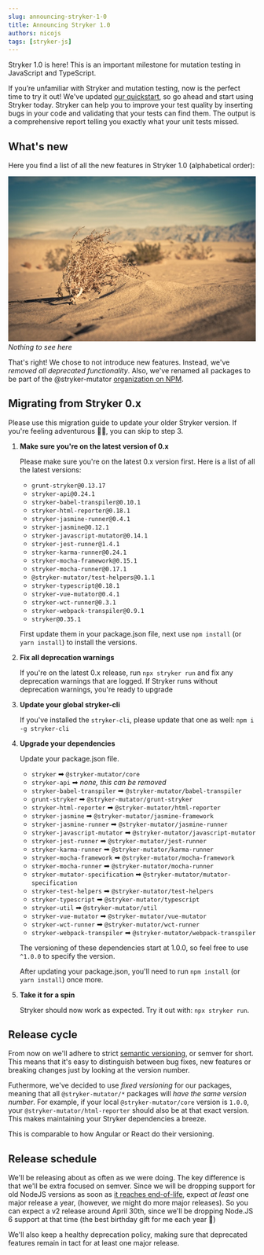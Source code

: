 ```yaml
---
slug: announcing-stryker-1-0
title: Announcing Stryker 1.0
authors: nicojs
tags: [stryker-js]
---
```


Stryker 1.0 is here! This is an important milestone for mutation testing in JavaScript and TypeScript.

<!--truncate-->

If you’re unfamiliar with Stryker and mutation testing, now is the perfect time to try it out!
We've updated [our quickstart](/docs/stryker-js/getting-started/), so go ahead and start using Stryker today.
Stryker can help you to improve your test quality by inserting bugs in your code and validating
that your tests can find them. The output is a comprehensive report telling you exactly what your unit tests missed.

## What's new

Here you find a list of all the new features in Stryker 1.0 (alphabetical order):

![](/images/blogs/tumble-weed.jpg)
_Nothing to see here_

That's right! We chose to not introduce new features. Instead, we've _removed all deprecated functionality_.
Also, we've renamed all packages to be part of the @stryker-mutator [organization on NPM](https://docs.npmjs.com/orgs/).

## Migrating from Stryker 0.x

Please use this migration guide to update your older Stryker version. If you're feeling adventurous 🤠🐊, you can skip to step 3.

1. **Make sure you're on the latest version of 0.x**

   Please make sure you're on the latest 0.x version first. Here is a list of all the latest versions:

   - `grunt-stryker@0.13.17`
   - `stryker-api@0.24.1`
   - `stryker-babel-transpiler@0.10.1`
   - `stryker-html-reporter@0.18.1`
   - `stryker-jasmine-runner@0.4.1`
   - `stryker-jasmine@0.12.1`
   - `stryker-javascript-mutator@0.14.1`
   - `stryker-jest-runner@1.4.1`
   - `stryker-karma-runner@0.24.1`
   - `stryker-mocha-framework@0.15.1`
   - `stryker-mocha-runner@0.17.1`
   - `@stryker-mutator/test-helpers@0.1.1`
   - `stryker-typescript@0.18.1`
   - `stryker-vue-mutator@0.4.1`
   - `stryker-wct-runner@0.3.1`
   - `stryker-webpack-transpiler@0.9.1`
   - `stryker@0.35.1`

   First update them in your package.json file, next use `npm install` (or `yarn install`) to install the versions.

2. **Fix all deprecation warnings**

   If you're on the latest 0.x release, run `npx stryker run` and fix any deprecation warnings that are logged.
   If Stryker runs without deprecation warnings, you're ready to upgrade

3. **Update your global stryker-cli**

   If you've installed the `stryker-cli`, please update that one as well: `npm i -g stryker-cli`

4. **Upgrade your dependencies**

   Update your package.json file.

   - `stryker` ➡ `@stryker-mutator/core`
   - `stryker-api` ➡ _none, this can be removed_
   - `stryker-babel-transpiler` ➡ `@stryker-mutator/babel-transpiler`
   - `grunt-stryker` ➡ `@stryker-mutator/grunt-stryker`
   - `stryker-html-reporter` ➡ `@stryker-mutator/html-reporter`
   - `stryker-jasmine` ➡ `@stryker-mutator/jasmine-framework`
   - `stryker-jasmine-runner` ➡ `@stryker-mutator/jasmine-runner`
   - `stryker-javascript-mutator` ➡ `@stryker-mutator/javascript-mutator`
   - `stryker-jest-runner` ➡ `@stryker-mutator/jest-runner`
   - `stryker-karma-runner` ➡ `@stryker-mutator/karma-runner`
   - `stryker-mocha-framework` ➡ `@stryker-mutator/mocha-framework`
   - `stryker-mocha-runner` ➡ `@stryker-mutator/mocha-runner`
   - `stryker-mutator-specification` ➡ `@stryker-mutator/mutator-specification`
   - `stryker-test-helpers` ➡ `@stryker-mutator/test-helpers`
   - `stryker-typescript` ➡ `@stryker-mutator/typescript`
   - `stryker-util` ➡ `@stryker-mutator/util`
   - `stryker-vue-mutator` ➡ `@stryker-mutator/vue-mutator`
   - `stryker-wct-runner` ➡ `@stryker-mutator/wct-runner`
   - `stryker-webpack-transpiler` ➡ `@stryker-mutator/webpack-transpiler`

   The versioning of these dependencies start at 1.0.0, so feel free to use `^1.0.0` to specify the version.

   After updating your package.json, you'll need to run `npm install` (or `yarn install`) once more.

5. **Take it for a spin**

   Stryker should now work as expected. Try it out with: `npx stryker run`.

## Release cycle

From now on we'll adhere to strict [semantic versioning](https://semver.org/spec/v2.0.0.html), or semver for short.
This means that it's easy to distinguish between bug fixes, new features or breaking changes just
by looking at the version number.

Futhermore, we've decided to use _fixed versioning_ for our packages, meaning that all `@stryker-mutator/*` packages
will _have the same version number_. For example, if your local `@stryker-mutator/core` version is `1.0.0`, your
`@stryker-mutator/html-reporter` should also be at that exact version. This makes maintaining your Stryker dependencies a breeze.

This is comparable to how Angular or React do their versioning.

## Release schedule

We'll be releasing about as often as we were doing. The key difference is that we'll be extra focused on
semver. Since we will be dropping support for old NodeJS versions as soon as
[it reaches end-of-life](https://github.com/nodejs/Release#release-schedule),
expect _at least_ one major release a year, (however, we might do more major releases).
So you can expect a v2 release around April 30th, since we'll be dropping Node.JS 6 support at that time
(the best birthday gift for me each year 🎁)

We'll also keep a healthy deprecation policy, making sure that deprecated features remain in tact for at least one major release.
